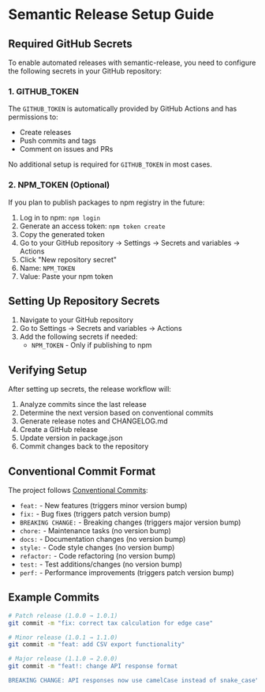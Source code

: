 # Semantic Release Setup Guide

## Required GitHub Secrets

To enable automated releases with semantic-release, you need to configure the following secrets in your GitHub repository:

### 1. GITHUB_TOKEN

The `GITHUB_TOKEN` is automatically provided by GitHub Actions and has permissions to:
- Create releases
- Push commits and tags
- Comment on issues and PRs

No additional setup is required for `GITHUB_TOKEN` in most cases.

### 2. NPM_TOKEN (Optional)

If you plan to publish packages to npm registry in the future:

1. Log in to npm: `npm login`
2. Generate an access token: `npm token create`
3. Copy the generated token
4. Go to your GitHub repository → Settings → Secrets and variables → Actions
5. Click "New repository secret"
6. Name: `NPM_TOKEN`
7. Value: Paste your npm token

## Setting Up Repository Secrets

1. Navigate to your GitHub repository
2. Go to Settings → Secrets and variables → Actions
3. Add the following secrets if needed:
   - `NPM_TOKEN` - Only if publishing to npm

## Verifying Setup

After setting up secrets, the release workflow will:
1. Analyze commits since the last release
2. Determine the next version based on conventional commits
3. Generate release notes and CHANGELOG.md
4. Create a GitHub release
5. Update version in package.json
6. Commit changes back to the repository

## Conventional Commit Format

The project follows [Conventional Commits](https://www.conventionalcommits.org/):

- `feat:` - New features (triggers minor version bump)
- `fix:` - Bug fixes (triggers patch version bump)
- `BREAKING CHANGE:` - Breaking changes (triggers major version bump)
- `chore:` - Maintenance tasks (no version bump)
- `docs:` - Documentation changes (no version bump)
- `style:` - Code style changes (no version bump)
- `refactor:` - Code refactoring (no version bump)
- `test:` - Test additions/changes (no version bump)
- `perf:` - Performance improvements (triggers patch version bump)

## Example Commits

```bash
# Patch release (1.0.0 → 1.0.1)
git commit -m "fix: correct tax calculation for edge case"

# Minor release (1.0.1 → 1.1.0)
git commit -m "feat: add CSV export functionality"

# Major release (1.1.0 → 2.0.0)
git commit -m "feat!: change API response format

BREAKING CHANGE: API responses now use camelCase instead of snake_case"
```